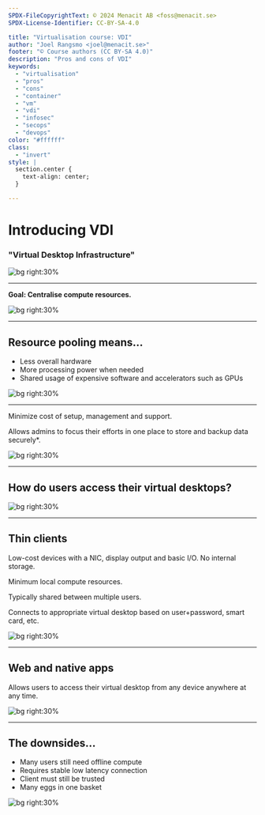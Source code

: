 ```yaml
---
SPDX-FileCopyrightText: © 2024 Menacit AB <foss@menacit.se>
SPDX-License-Identifier: CC-BY-SA-4.0

title: "Virtualisation course: VDI"
author: "Joel Rangsmo <joel@menacit.se>"
footer: "© Course authors (CC BY-SA 4.0)"
description: "Pros and cons of VDI"
keywords:
  - "virtualisation"
  - "pros"
  - "cons"
  - "container"
  - "vm"
  - "vdi"
  - "infosec"
  - "secops"
  - "devops"
color: "#ffffff"
class:
  - "invert"
style: |
  section.center {
    text-align: center;
  }

---
```

<!-- _footer: "%ATTRIBUTION_PREFIX% Thierry Ehrmann (CC BY 2.0)" -->
# Introducing VDI
### "Virtual Desktop Infrastructure"

![bg right:30%](images/31-street_art.jpg)

<!--
- We've talked about virtualising servers and running VMs on the desktop

- Why not virtualise the desktop?

- Many do and any many more have tried, turns out that what seems like a good idea may not be so

- VDIs popularity comes and goes.

Segue: But why, whats the idea?
-->

---
<!-- _footer: "%ATTRIBUTION_PREFIX% Scott McCallum (CC BY-SA 2.0)" -->
**Goal: Centralise compute resources.**

![bg right:30%](images/31-turtle.jpg)

<!--
- In the beginning, there were large computers with user facing terminals connected to them

- These terminal were little less than a screen, keyboard and perhaps a futuristic looking mouse

- Didn't have much of choice at the time, when computers became cheaper everyone started getting
their own. This represented a decentralisation

Segue: What are the benefits with centralising people's desktops? Many are the same as for servers
-->

---
<!-- _footer: "%ATTRIBUTION_PREFIX% Bret Bernhoft (CC0 1.0)" -->
## Resource pooling means...
- Less overall hardware
- More processing power when needed
- Shared usage of expensive software and accelerators such as GPUs

![bg right:30%](images/31-towers.jpg)

<!--
- As with server workloads, we can often overprovision the hypervisors running virtual desktops

- Margins need to be a lot smaller. If everyone has the occasional need to perform a performance
critical task, everyone needs a somewhat beefy machine. Chances are that these needs are not
concurrent for all users, meaning that pooling makes a lot of sense.

- The same goes the other way: a virtual desktop could be a lot more powerful if the guest is
running on server HW than would be possible to fit in a light-weight laptop

- Powerful accelerators, such as CAD GPUs, could be plugged into energy-efficient servers in
climate-controlled data centers instead of being crammed into bulky desktop workstations

- Access to powerful computers on demand make a lot of sense and, at least in theory, would save
a lot of money for each individual user

- Some software has very annoying licenses and/or very specific runtime environment requirements

- Especially if there is only the occasional need, sharing this SW through virtual desktops could
make a lot of sense

- Basis for streaming gaming services such as Google Stadia and Geforce Now

- Many cloud providers offer powerful virtual desktops with accelerators for usage on-demand
-->

---
<!-- _footer: "%ATTRIBUTION_PREFIX% Bret Bernhoft (CC0 1.0)" -->
Minimize cost of setup, management and support.  
  
Allows admins to focus their efforts in one place to store and backup data securely\*.

![bg right:30%](images/31-metal.jpg)

<!--
- IT admins can use scripts to automatically create and update virtual desktops when needed

- Supporting users with physical desktops around the world can be a PITA

- If the virtual desktop has been corrupted or suspicious software has been installed on it,
snapshots and/or image templates can be used to quickly return to a working state

- User stores important/sensitive data on their local HDDs, USB drives and similar. Besides the
risks of these getting stole/lost, backing up the data can be hard

- You can't really steal virtual desktop. When a physical laptop is stolen/lost (especiall if
powered on), lots of work is required to make sure that access is revoked and that the sensitive
information was actually inaccessible/encrypted at the time
-->

---
<!-- _footer: "%ATTRIBUTION_PREFIX% Jan Bocek (CC BY 2.0)" -->
## How do users access their virtual desktops?

![bg right:30%](images/31-telephone_pole.jpg)

<!--
- So far we've talked about these things very abstractly

- Usually the virtual desktops are run with HW-level virtualisation and in some cases OS-level

- How to users gain access to these? They need a network connection, but what else?
-->

---
<!-- _footer: "%ATTRIBUTION_PREFIX% VIA Gallery (CC BY 2.0)" -->
## Thin clients
Low-cost devices with a NIC, display output and basic I/O. No internal storage.  
  
Minimum local compute resources.  
   
Typically shared between multiple users.

Connects to appropriate virtual desktop
based on user\+password, smart card, etc.

![bg right:30%](images/31-thin_client.jpg)

<!--
- Boring low-cost low-energy computers with one job: connect the user to a central computer

- Designed to be low maintenance

- Connect a screen, keyboard, mouse and network connection

- Typically mounted behind a screen or under the table. Commonly spread throughout an office/campus

- Used to all look more or less like in the picture, these days many look like a ChromeCast

- Quite need, especially if combined with a smart card: just plug it into any device in any room
and access your desktop how you last left it
-->

---
<!-- _footer: "%ATTRIBUTION_PREFIX% Adam Greig (CC BY-SA 2.0)" -->
## Web and native apps
Allows users to access their virtual desktop from any device anywhere at any time.  

![bg right:30%](images/31-retro_computer.jpg)

<!--
- If you've used RDP, it's a lot like that

- Can be quite nice for users that work from multiple devices in multiple locations: at least their
desktop/running apps become consistent

- Quiet cheap if users can utilize their own devices to run the client on

- IT doesn't need to maintain any desktop hardware, yay!

- Popular with economically constrained and globally diverse organisations

Segue: This presentation wouldn't be part of the course if we didn't end on a low note...
-->

---
<!-- _footer: "%ATTRIBUTION_PREFIX% Maja Dumat (CC BY 2.0)" -->
## The downsides...
- Many users still need offline compute
- Requires stable low latency connection
- Client must still be trusted
- Many eggs in one basket

![bg right:30%](images/31-bunker.jpg)

<!--
- These days, its quite uncommon that users stay in one physical location all the time. They go
to visit customers/providers, work from home and need to participate in the occasional off-site

- While some of they may be able to survive on a tablet, most will need a laptop. Now you have to
manage twice the amount of computers and the wins of VDI get a lot smaller if not nullified

- Requires a decent network connection between the client and virtual desktop server. Especially
crucial is latency: the experience quickly becomes painful with just a little bit of input lag

- The biggest user critique against VDI is the experience: if the network is not great, things feel
sluggish. This somewhat mitigates the "work from anywhere" argument

- While being quite common to combine BYOD and VDI client apps, it may not be desirable from a
security perspective. The org has no or very limited control of the user's endpoint device. While
sensitive data may "only be streamed" to the client and not stored on the user's personal device,
security critical information such as passwords or other credentials are still inputted using the
user's keyboard. In practice, devices that run VDI clients must be trusted

- When the VDI solution fails, it often prevents a lot of people to work at the same time. While
users are typically very dependent on shared services such as email or internal file sharing, at
least some tasks may be available if these are unavailable. If VDI is inaccessible and a
requirement, productivity will likely be severely lowered (especially if thin clients are used)
-->

